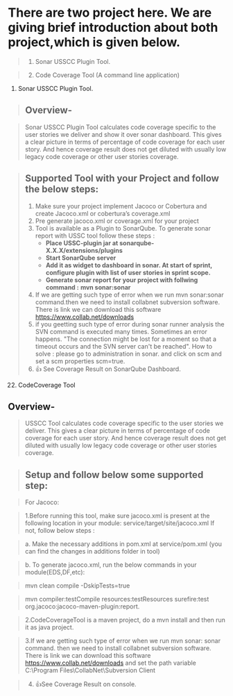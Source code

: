 #  **There are two project here. We are giving brief introduction about both project,which is given below.**

> 1. Sonar USSCC Plugin Tool.

> 2. Code Coverage Tool (A command line application)


1. Sonar USSCC Plugin Tool.

> ## Overview-

> Sonar USSCC Plugin Tool calculates code coverage specific to the user stories we deliver and show it over sonar dashboard.
> This gives a clear picture in terms of percentage of code coverage for each user story.
> And hence coverage result does not get diluted with usually low legacy code coverage or other user stories coverage.   

> ## Supported Tool with your Project and follow the below steps:
> 1.   Make sure your project implement Jacoco or Cobertura and create Jacoco.xml or cobertura’s coverage.xml
> 2.   Pre generate jacoco.xml or coverage.xml for your project
> 3.   Tool is available as a Plugin to SonarQube. To generate sonar report with USSC tool follow these steps :
>       * **Place USSC-plugin jar at sonarqube-X.X.X/extensions/plugins**
>       * **Start SonarQube server**
>       * **Add it as widget to dashboard in sonar. At start of sprint, configure plugin with list of user stories in sprint scope.**
>       * **Generate sonar report for your project with follwing command :**
                     **mvn sonar:sonar**
> 4.   If we are getting such type of error when we run mvn sonar:sonar command.then we need to install collabnet subversion software.
       There is link we can download this software     https://www.collab.net/downloads
> 5.   if you geetting such type of error during sonar runner analysis the SVN command is executed many times. Sometimes an error happens. "The connection might be lost for a moment so that a timeout occurs and the SVN server can't be reached".
       How to solve : please go to administration in sonar. and click on scm and set a scm properties scm=true.
> 6.   :+1: See Coverage Result on SonarQube Dashboard.     





22. CodeCoverage Tool

## Overview-

>USSCC Tool calculates code coverage specific to the user stories we deliver.
>This gives a clear picture in terms of percentage of code coverage for each user story.
>And hence coverage result does not get diluted with usually low legacy code coverage or other user stories coverage.


>## Setup and follow below some supported step:


> For Jacoco:


> 1.Before running this tool, make sure jacoco.xml is present at the following location in your module: service/target/site/jacoco.xml If not, follow below steps :


> a. Make the necessary additions in pom.xml at service/pom.xml (you can find the changes in additions folder in tool)


> b. To generate jacoco.xml, run the below commands in your module(EDS,DF,etc):
    
>    mvn clean compile -DskipTests=true
    
>   mvn compiler:testCompile resources:testResources surefire:test org.jacoco:jacoco-maven-plugin:report.

> 2.CodeCoverageTool is a maven project, do a mvn install and then run it as java project.

> 3.If we are getting such type of error when we run mvn sonar: sonar command. then we need to install collabnet subversion software. There is link we can download this software https://www.collab.net/downloads and set the path variable C:\Program Files\CollabNet\Subversion Client

> 4. :+1:See Coverage Result on console.



